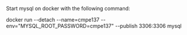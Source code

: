 Start mysql on docker with the following command:

docker run --detach --name=cmpe137 --env="MYSQL_ROOT_PASSWORD=cmpe137" --publish 3306:3306 mysql
